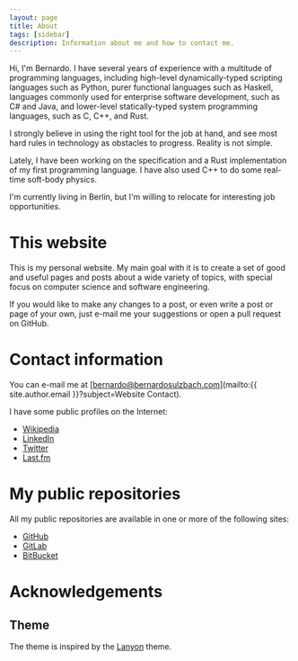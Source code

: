 ```yaml
---
layout: page
title: About
tags: [sidebar]
description: Information about me and how to contact me.
---
```


Hi, I'm Bernardo.
I have several years of experience with a multitude of programming languages, including high-level dynamically-typed scripting languages such as Python, purer functional languages such as Haskell, languages commonly used for enterprise software development, such as C# and Java, and lower-level statically-typed system programming languages, such as C, C++, and Rust.

I strongly believe in using the right tool for the job at hand, and see most hard rules in technology as obstacles to progress.
Reality is not simple.

Lately, I have been working on the specification and a Rust implementation of my first programming language.
I have also used C++ to do some real-time soft-body physics.

I'm currently living in Berlin, but I'm willing to relocate for interesting job opportunities.

# This website

This is my personal website. My main goal with it is to create a set of good
and useful pages and posts about a wide variety of topics, with special focus
on computer science and software engineering.

If you would like to make any changes to a post, or even write a post or page
of your own, just e-mail me your suggestions or open a pull request on GitHub.

# Contact information

You can e-mail me at [bernardo@bernardosulzbach.com](mailto:{{ site.author.email }}?subject=Website Contact).

I have some public profiles on the Internet:

- [Wikipedia](https://en.wikipedia.org/wiki/User:BernardoSulzbach)
- [LinkedIn](https://www.linkedin.com/in/bernardosulzbach/)
- [Twitter](https://twitter.com/besulzbach)
- [Last.fm](https://www.last.fm/user/besulzbach)

# My public repositories

All my public repositories are available in one or more of the following sites:

- [GitHub](https://github.com/bernardosulzbach)
- [GitLab](https://gitlab.com/bernardosulzbach)
- [BitBucket](https://bitbucket.org/bernardosulzbach)

# Acknowledgements

## Theme

The theme is inspired by the [Lanyon](https://github.com/poole/lanyon) theme.
